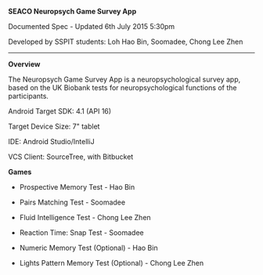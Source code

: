 **SEACO Neuropsych Game Survey App**

Documented Spec - Updated 6th July 2015 5:30pm

Developed by SSPIT students: Loh Hao Bin, Soomadee, Chong Lee Zhen

*****

**Overview**

The Neuropsych Game Survey App is a neuropsychological survey app, based on the UK Biobank tests for neuropsychological functions of the participants.

Android Target SDK: 4.1 (API 16)

Target Device Size: 7" tablet

IDE: Android Studio/IntelliJ

VCS Client: SourceTree, with Bitbucket

**Games**

- Prospective Memory Test - Hao Bin

- Pairs Matching Test - Soomadee

- Fluid Intelligence Test - Chong Lee Zhen

- Reaction Time: Snap Test - Soomadee

- Numeric Memory Test (Optional) - Hao Bin

- Lights Pattern Memory Test (Optional) - Chong Lee Zhen
